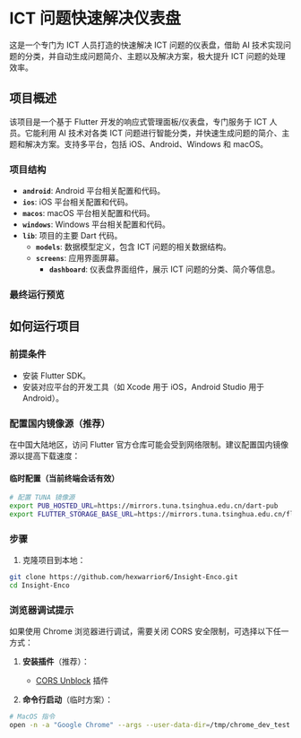 # ICT 问题快速解决仪表盘

这是一个专门为 ICT 人员打造的快速解决 ICT 问题的仪表盘，借助 AI 技术实现问题的分类，并自动生成问题简介、主题以及解决方案，极大提升 ICT 问题的处理效率。

## 项目概述
该项目是一个基于 Flutter 开发的响应式管理面板/仪表盘，专门服务于 ICT 人员。它能利用 AI 技术对各类 ICT 问题进行智能分类，并快速生成问题的简介、主题和解决方案。支持多平台，包括 iOS、Android、Windows 和 macOS。

### 项目结构
- **`android`**: Android 平台相关配置和代码。
- **`ios`**: iOS 平台相关配置和代码。
- **`macos`**: macOS 平台相关配置和代码。
- **`windows`**: Windows 平台相关配置和代码。
- **`lib`**: 项目的主要 Dart 代码。
  - **`models`**: 数据模型定义，包含 ICT 问题的相关数据结构。
  - **`screens`**: 应用界面屏幕。
    - **`dashboard`**: 仪表盘界面组件，展示 ICT 问题的分类、简介等信息。

### 最终运行预览


## 如何运行项目

### 前提条件

- 安装 Flutter SDK。
- 安装对应平台的开发工具（如 Xcode 用于 iOS，Android Studio 用于 Android）。

### 配置国内镜像源（推荐）

在中国大陆地区，访问 Flutter 官方仓库可能会受到网络限制。建议配置国内镜像源以提高下载速度：

#### 临时配置（当前终端会话有效）

```bash
# 配置 TUNA 镜像源
export PUB_HOSTED_URL=https://mirrors.tuna.tsinghua.edu.cn/dart-pub
export FLUTTER_STORAGE_BASE_URL=https://mirrors.tuna.tsinghua.edu.cn/flutter
```

### 步骤
1. 克隆项目到本地：
```bash
git clone https://github.com/hexwarrior6/Insight-Enco.git
cd Insight-Enco
```

### 浏览器调试提示

如果使用 Chrome 浏览器进行调试，需要关闭 CORS 安全限制，可选择以下任一方式：

1. **安装插件**（推荐）：
   - [CORS Unblock](https://chromewebstore.google.com/detail/cors-unblock) 插件

2. **命令行启动**（临时方案）：
```bash
# MacOS 指令
open -n -a "Google Chrome" --args --user-data-dir=/tmp/chrome_dev_test --disable-web-security
```